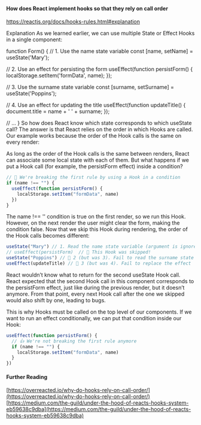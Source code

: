 #### How does React implement hooks so that they rely on call order

https://reactjs.org/docs/hooks-rules.html#explanation

Explanation
As we learned earlier, we can use multiple State or Effect Hooks in a single component:

function Form() {
// 1. Use the name state variable
const [name, setName] = useState('Mary');

// 2. Use an effect for persisting the form
useEffect(function persistForm() {
localStorage.setItem('formData', name);
});

// 3. Use the surname state variable
const [surname, setSurname] = useState('Poppins');

// 4. Use an effect for updating the title
useEffect(function updateTitle() {
document.title = name + ' ' + surname;
});

// ...
}
So how does React know which state corresponds to which useState call? The answer is that React relies on the order in which Hooks are called. Our example works because the order of the Hook calls is the same on every render:

As long as the order of the Hook calls is the same between renders, React can associate some local state with each of them. But what happens if we put a Hook call (for example, the persistForm effect) inside a condition?

```js
// 🔴 We're breaking the first rule by using a Hook in a condition
if (name !== "") {
  useEffect(function persistForm() {
    localStorage.setItem("formData", name)
  })
}
```

The name !== '' condition is true on the first render, so we run this Hook. However, on the next render the user might clear the form, making the condition false. Now that we skip this Hook during rendering, the order of the Hook calls becomes different:

```js
useState("Mary") // 1. Read the name state variable (argument is ignored)
// useEffect(persistForm)  // 🔴 This Hook was skipped!
useState("Poppins") // 🔴 2 (but was 3). Fail to read the surname state variable
useEffect(updateTitle) // 🔴 3 (but was 4). Fail to replace the effect
```

React wouldn’t know what to return for the second useState Hook call. React expected that the second Hook call in this component corresponds to the persistForm effect, just like during the previous render, but it doesn’t anymore. From that point, every next Hook call after the one we skipped would also shift by one, leading to bugs.

This is why Hooks must be called on the top level of our components. If we want to run an effect conditionally, we can put that condition inside our Hook:

```js
useEffect(function persistForm() {
  // 👍 We're not breaking the first rule anymore
  if (name !== "") {
    localStorage.setItem("formData", name)
  }
})
```

#### Further Reading

[https://overreacted.io/why-do-hooks-rely-on-call-order/](https://overreacted.io/why-do-hooks-rely-on-call-order/)
[https://medium.com/the-guild/under-the-hood-of-reacts-hooks-system-eb59638c9dba](https://medium.com/the-guild/under-the-hood-of-reacts-hooks-system-eb59638c9dba)

